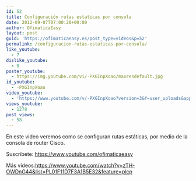 ```yaml
---
id: 52
title: Configuración rutas estaticas por consola
date: 2012-09-07T07:00:20+00:00
author: OfimaticaEasy
layout: post
guid: 'https://ofimaticaeasy.es/post_type=videos&p=52'
permalink: /configuracion-rutas-estaticas-por-consola/
like_youtube:
  - 7
dislike_youtube:
  - 0
poster_youtube:
  - https://img.youtube.com/vi/-PXGInpXoao/maxresdefault.jpg
id_youtube:
  - -PXGInpXoao
video_youtube:
  - 'https://www.youtube.com/v/-PXGInpXoao?version=3&f=user_uploads&app=youtube_gdata'
views_youtube:
  - 1278
post_views:
  - 58
---
```

En este video veremos como se configuran rutas estáticas, por medio de la consola de router Cisco.

Suscribete: https://www.youtube.com/ofimaticaeasy
  
Más vídeos:https://www.youtube.com/watch?v=zTH-OWDnG44&list=PL01F11D7F3A1B5E32&feature=plcp